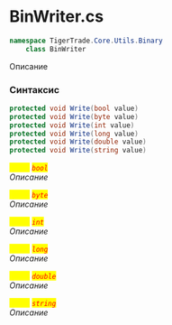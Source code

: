 
# BinWriter.cs
```csharp
namespace TigerTrade.Core.Utils.Binary  
    class BinWriter
```

Описание

### Синтаксис
```csharp
protected void Write(bool value)
protected void Write(byte value)
protected void Write(int value)
protected void Write(long value)
protected void Write(double value)
protected void Write(string value)
```

<mark style="color:yellow;">`value`</mark> <mark style="color:red;">*`bool`*</mark>  
 *Описание*  
  
<mark style="color:yellow;">`value`</mark> <mark style="color:red;">*`byte`*</mark>  
 *Описание*  
  
<mark style="color:yellow;">`value`</mark> <mark style="color:red;">*`int`*</mark>  
 *Описание*  
  
<mark style="color:yellow;">`value`</mark> <mark style="color:red;">*`long`*</mark>  
 *Описание*  
  
<mark style="color:yellow;">`value`</mark> <mark style="color:red;">*`double`*</mark>  
 *Описание*  
  
<mark style="color:yellow;">`value`</mark> <mark style="color:red;">*`string`*</mark>  
 *Описание*  
  

                    
                    